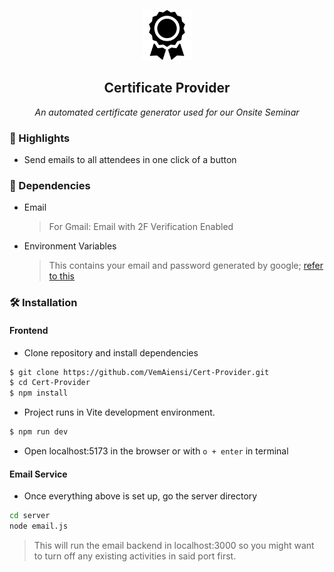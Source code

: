 <p align="center">
    <img src="./public/medal.png" width="80px">
</p>

<h2 align="center">Certificate Provider</h2>

<p align="center"><em>An automated certificate generator used for our Onsite Seminar</em></p>

### 📌 Highlights

- Send emails to all attendees in one click of a button

### 🧩 Dependencies

- Email
  > For Gmail: Email with 2F Verification Enabled
- Environment Variables
  > This contains your email and password generated by google; [refer to this](https://www.youtube.com/watch?v=cqdAS49RthQ)

### 🛠️ Installation

#### Frontend

- Clone repository and install dependencies

```sh
$ git clone https://github.com/VemAiensi/Cert-Provider.git
$ cd Cert-Provider
$ npm install
```

- Project runs in Vite development environment.

```sh
$ npm run dev
```

- Open localhost:5173 in the browser or with `o + enter` in terminal

#### Email Service

- Once everything above is set up, go the server directory

```sh
cd server
node email.js
```

> This will run the email backend in localhost:3000 so you might want to turn off any existing activities in said port first.
